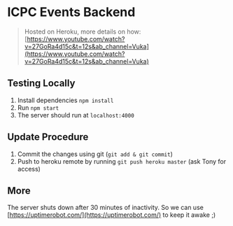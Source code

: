 # ICPC Events Backend
> Hosted on Heroku, more details on how: [https://www.youtube.com/watch?v=27GoRa4d15c&t=12s&ab_channel=Vuka](https://www.youtube.com/watch?v=27GoRa4d15c&t=12s&ab_channel=Vuka)

## Testing Locally
1. Install dependencies ``npm install``
2. Run ``npm start``
3. The server should run at ``localhost:4000``

## Update Procedure
1. Commit the changes using git (``git add & git commit``)
2. Push to heroku remote by running ``git push heroku master`` (ask Tony for access)

## More
The server shuts down after 30 minutes of inactivity. So we can use [https://uptimerobot.com/](https://uptimerobot.com/) to keep it awake ;)  

